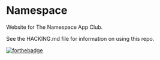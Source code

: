 
# Namespace

Website for The Namespace App Club.

See the HACKING.md file for information on using this repo.

[![forthebadge](http://forthebadge.com/images/badges/built-by-developers.svg)](http://facebook.com/groups/devcarib)

